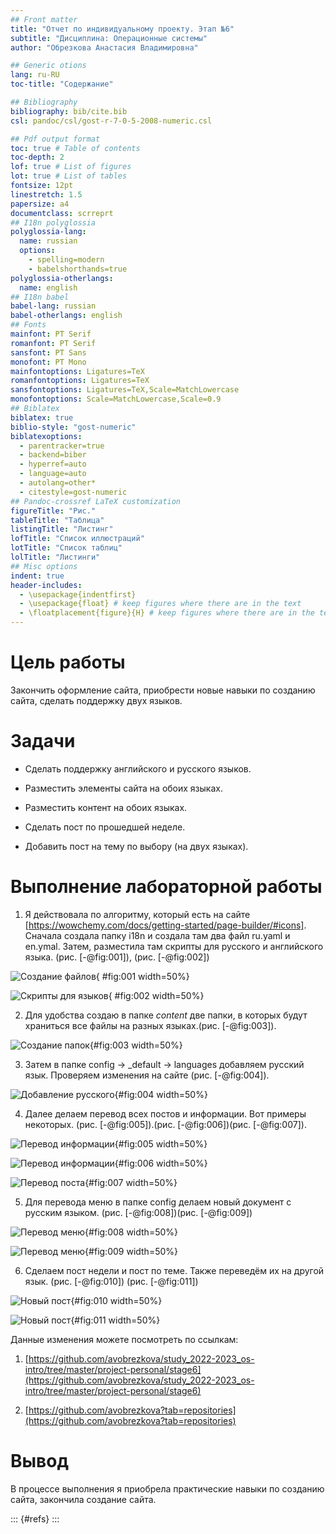 ```yaml
---
## Front matter
title: "Отчет по индивидуальному проекту. Этап №6"
subtitle: "Дисциплина: Операционные системы"
author: "Обрезкова Анастасия Владимировна"

## Generic otions
lang: ru-RU
toc-title: "Содержание"

## Bibliography
bibliography: bib/cite.bib
csl: pandoc/csl/gost-r-7-0-5-2008-numeric.csl

## Pdf output format
toc: true # Table of contents
toc-depth: 2
lof: true # List of figures
lot: true # List of tables
fontsize: 12pt
linestretch: 1.5
papersize: a4
documentclass: scrreprt
## I18n polyglossia
polyglossia-lang:
  name: russian
  options:
	- spelling=modern
	- babelshorthands=true
polyglossia-otherlangs:
  name: english
## I18n babel
babel-lang: russian
babel-otherlangs: english
## Fonts
mainfont: PT Serif
romanfont: PT Serif
sansfont: PT Sans
monofont: PT Mono
mainfontoptions: Ligatures=TeX
romanfontoptions: Ligatures=TeX
sansfontoptions: Ligatures=TeX,Scale=MatchLowercase
monofontoptions: Scale=MatchLowercase,Scale=0.9
## Biblatex
biblatex: true
biblio-style: "gost-numeric"
biblatexoptions:
  - parentracker=true
  - backend=biber
  - hyperref=auto
  - language=auto
  - autolang=other*
  - citestyle=gost-numeric
## Pandoc-crossref LaTeX customization
figureTitle: "Рис."
tableTitle: "Таблица"
listingTitle: "Листинг"
lofTitle: "Список иллюстраций"
lotTitle: "Список таблиц"
lolTitle: "Листинги"
## Misc options
indent: true
header-includes:
  - \usepackage{indentfirst}
  - \usepackage{float} # keep figures where there are in the text
  - \floatplacement{figure}{H} # keep figures where there are in the text
---
```

# Цель работы

Закончить оформление сайта, приобрести новые навыки по созданию сайта, сделать поддержку двух языков.

# Задачи

   - Сделать поддержку английского и русского языков.
   
   - Разместить элементы сайта на обоих языках.
   
   - Разместить контент на обоих языках.
   
   - Сделать пост по прошедшей неделе.
   
   - Добавить пост на тему по выбору (на двух языках).

# Выполнение лабораторной работы

1. Я действовала по алгоритму, который есть на сайте [https://wowchemy.com/docs/getting-started/page-builder/#icons]. Сначала создала папку i18n и создала там два файл ru.yaml и en.ymal. Затем, разместила там скрипты для русского и английского языка. (рис. [-@fig:001]), (рис. [-@fig:002])

![Создание файлов](image/2.png){ #fig:001 width=50%}

![Скрипты для языков](image/3.png){ #fig:002 width=50%}

2. Для удобства создаю в папке *content* две папки, в которых будут храниться все файлы на разных языках.(рис. [-@fig:003]).

![Создание папок](image/4.png){#fig:003 width=50%}

3. Затем в папке config -> _default -> languages добавляем русский язык. Проверяем изменения на сайте (рис. [-@fig:004]).

![Добавление русского](image/5.png){#fig:004 width=50%}

4. Далее делаем перевод всех постов и информации. Вот примеры некоторых. (рис. [-@fig:005]).(рис. [-@fig:006])(рис. [-@fig:007]).

![Перевод информации](image/6.png){#fig:005 width=50%}

![Перевод информации](image/7.png){#fig:006 width=50%}

![Перевод поста](image/8.png){#fig:007 width=50%}

5. Для перевода меню в папке config делаем новый документ с русским языком. (рис. [-@fig:008])(рис. [-@fig:009])

![Перевод меню](image/9.png){#fig:008 width=50%}

![Перевод меню](image/10.png){#fig:009 width=50%}

6. Сделаем пост недели и пост по теме. Также переведём их на другой язык. (рис. [-@fig:010]) (рис. [-@fig:011])

![Новый пост](image/11.png){#fig:010 width=50%}

![Новый пост](image/12.png){#fig:011 width=50%}

Данные изменения можете посмотреть по ссылкам: 

1. [https://github.com/avobrezkova/study_2022-2023_os-intro/tree/master/project-personal/stage6](https://github.com/avobrezkova/study_2022-2023_os-intro/tree/master/project-personal/stage6)

2. [https://github.com/avobrezkova?tab=repositories](https://github.com/avobrezkova?tab=repositories)

# Вывод

В процессе выполнения я приобрела практические навыки по созданию сайта, закончила создание сайта.

::: {#refs}
:::
